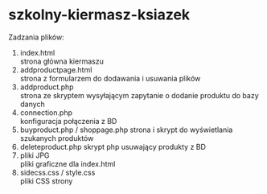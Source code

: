 # szkolny-kiermasz-ksiazek

Zadzania plików:
1. index.html <br>
  strona główna kiermaszu
2. addproductpage.html <br>
  strona z formularzem do dodawania i usuwania plików
3. addproduct.php <br>
  strona ze skryptem wysyłającym zapytanie o dodanie produktu do bazy danych
5. connection.php <br>
  konfiguracja połączenia z BD
6. buyproduct.php / shoppage.php
  strona i skrypt do wyświetlania szukanych produktów
7. deleteproduct.php
  skrypt php usuwający produkty z BD
8. pliki JPG <br>
  pliki graficzne dla index.html
9. sidecss.css / style.css <br>
  pliki CSS strony
